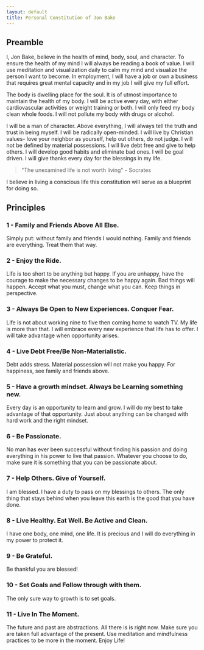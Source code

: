 ```yaml
---
layout: default
title: Personal Constitution of Jon Bake
---
```


## Preamble

I, Jon Bake, believe in the health of mind, body, soul, and character.  To ensure the health of my mind I will always be reading a book of value.  I will use meditation and visualization daily to calm my mind and visualize the person I want to become.  In employment, I will have a job or own a business that requires great mental capacity and in my job I will give my full effort.

The body is dwelling place for the soul.  It is of utmost importance to maintain the health of my body.  I will be active every day, with either cardiovascular activities or weight training or both.  I will only feed my body clean whole foods.  I will not pollute my body with drugs or alcohol.

I will be a man of character.  Above everything, I will always tell the truth and trust in being myself.  I will be radically open-minded. I will live by Christian values- love your neighbor as yourself, help out others, do not judge.  I will not be defined by material possessions.  I will live debt free and give to help others.  I will develop good habits and eliminate bad ones.  I will be goal driven.  I will give thanks every day for the blessings in my life.

> "The unexamined life is not worth living" - Socrates

I believe in living a conscious life­­ this constitution will serve as a blueprint for doing so.

## Principles

### 1 - Family and Friends Above All Else.

Simply put: without family and friends I would nothing. Family and friends are everything. Treat
them that way.

### 2 - Enjoy the Ride.

Life is too short to be anything but happy. If you are unhappy, have the courage to make the
necessary changes to be happy again. Bad things will happen. Accept what you must, change
what you can. Keep things in perspective.

### 3 - Always Be Open to New Experiences. ­Conquer Fear.

Life is not about working nine to five then coming home to watch TV. My life is more than that. I
will embrace every new experience­­ that life has to offer. I will take advantage when opportunity arises.

### 4 - Live Debt Free/Be Non-­Materialistic.

Debt adds stress. Material possession will not make you happy. For happiness, see family and friends
above.

### 5 - Have a growth mindset. Always be Learning something new.

Every day is an opportunity to learn and grow. I will do my best to take advantage of that
opportunity. Just about anything can be changed with hard work and the right mindset.

### 6 - Be Passionate.

No man has ever been successful without finding his passion and doing everything in his power
to live that passion. Whatever you choose to do, make sure it is something that you can be
passionate about.

### 7 - Help Others.­ Give of Yourself.

I am blessed. I have a duty to pass on my blessings to others. The only thing that stays behind
when you leave this earth is the good that you have done.

### 8 - Live Healthy.­ Eat Well. Be Active and Clean.

I have one body, one mind, one life. It is precious and I will do everything in my power to protect
it.

### 9 - Be Grateful.

Be thankful you are blessed!

### 10 -­ Set Goals and Follow through with them.

The only sure way to growth is to set goals.

### 11 - Live In The Moment.

The future and past are abstractions. All there is is right now. Make sure you are taken full
advantage of the present. Use meditation and mindfulness practices to be more in the moment.
Enjoy Life!
